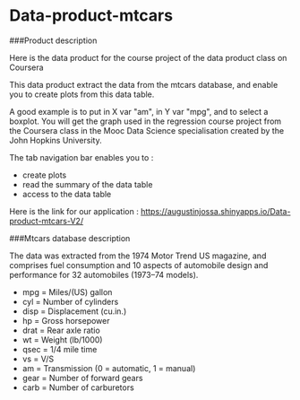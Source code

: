 # Data-product-mtcars
###Product description

Here is the data product for the course project of the data product class on Coursera

This data product extract the data from the mtcars database, and enable you to create plots from this data table. 

A good example is to put in X var "am", in Y var "mpg", and to select a boxplot. You will get the graph used in the regression course project from the Coursera class in the Mooc Data Science specialisation created by the John Hopkins University.

The tab navigation bar enables you to :
- create plots
- read the summary of the data table
- access to the data table

Here is the link for our application :
https://augustinjossa.shinyapps.io/Data-product-mtcars-V2/

###Mtcars database description

The data was extracted from the 1974 Motor Trend US magazine, and comprises fuel consumption and 10 aspects of automobile design and performance for 32 automobiles (1973–74 models).

- mpg = Miles/(US) gallon <br/>
- cyl = Number of cylinders <br/>
- disp = Displacement (cu.in.) <br/>
- hp = Gross horsepower <br/>
- drat = Rear axle ratio <br/>
- wt = Weight (lb/1000) <br/>
- qsec = 1/4 mile time <br/>
- vs = V/S <br/>
- am = Transmission (0 = automatic, 1 = manual) <br/>
- gear = Number of forward gears <br/>
- carb = Number of carburetors <br/>
